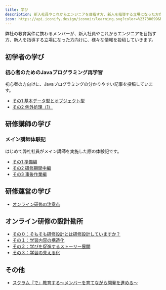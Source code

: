 ```yaml
---
title: 学び
description: 新入社員やこれからエンジニアを目指す方、新人を指導する立場になった方向けの情報
icon: https://api.iconify.design/iconoir/learning.svg?color=%23730099&height=28
---
```


弊社の教育案件に携わるメンバーが、新入社員やこれからエンジニアを目指す方、新人を指導する立場になった方向けに、様々な情報を投稿していきます。

## 初学者の学び

### 初心者のためのJavaプログラミング再学習

初心者の方向けに、Javaプログラミングの分かりやすい記事を投稿しています。

- [その1 基本データ型とオブジェクト型](/learning/java-for-beginners_01/)
- [その2 例外処理（1）](/learning/java-for-beginners_02/)

## 研修講師の学び

### メイン講師体験記

はじめて弊社社員がメイン講師を実施した際の体験記です。

- [その1 準備編](/learning/main-teacher-experience_01/)
- [その2 研修期間中編](/learning/main-teacher-experience_02/)
- [その3 事後作業編](/learning/main-teacher-experience_03/)

## 研修運営の学び
- [オンライン研修の注意点](/learning/online-lecture-tips/)

## オンライン研修の設計勘所
- [その０：そもそも研修設計とは研修設計していますか？](/blogs/2022/09/20/instructional_d-001/)
- [その１：学習内容の構造化](/blogs/2022/10/13/instructional_d-002/)
- [その２：学びを促進するストーリー展開](/blogs/2022/12/21/instructional_d-003/)
- [その３：学習の見える化](/blogs/2023/09/07/instructional_d-004/)


## その他
- [スクラム『で』教育する～メンバーを育てながら開発を進める～](/blogs/2023/03/22/education_on_scrum/)